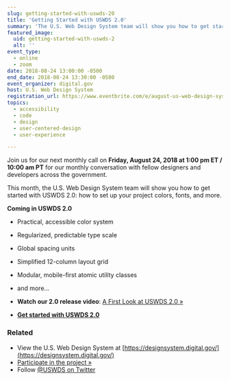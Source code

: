 ```yaml
---
slug: getting-started-with-uswds-20
title: 'Getting Started with USWDS 2.0'
summary: 'The U.S. Web Design System team will show you how to get started with USWDS 2.0: how to set up your project colors, fonts, and more.'
featured_image:
  uid: getting-started-with-uswds-2
  alt: ''
event_type:
  - online
  - zoom
date: 2018-08-24 13:00:00 -0500
end_date: 2018-08-24 13:30:00 -0500
event_organizer: digital.gov
host: U.S. Web Design System
registration_url: https://www.eventbrite.com/e/august-us-web-design-system-monthly-call-getting-started-with-uswds-20-tickets-47179708779
topics:
  - accessibility
  - code
  - design
  - user-centered-design
  - user-experience

---
```


Join us for our next monthly call on **Friday, August 24, 2018 at 1:00 pm ET / 10:00 am PT** for our monthly conversation with fellow designers and developers across the government.

This month, the U.S. Web Design System team will show you how to get started with USWDS 2.0: how to set up your project colors, fonts, and more.

**Coming in USWDS 2.0**

- Practical, accessible color system
- Regularized, predictable type scale
- Global spacing units
- Simplified 12-column layout grid
- Modular, mobile-first atomic utility classes
- and more...

- **Watch our 2.0 release video**: [A First Look at USWDS 2.0 »](https://digital.gov/event/2018/07/06/a-first-look-at-uswds-20/)
- [**Get started with USWDS 2.0**](https://v2.designsystem.digital.gov/)


### Related

- View the U.S. Web Design System at [https://designsystem.digital.gov/](https://designsystem.digital.gov/)
- [Participate in the project »](https://github.com/uswds/uswds)
- Follow [@USWDS on Twitter](https://twitter.com/uswds)
